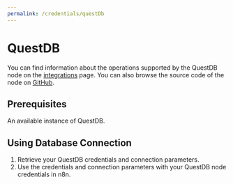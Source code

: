 ```yaml
---
permalink: /credentials/questDb
---
```


# QuestDB

You can find information about the operations supported by the QuestDB node on the [integrations](https://n8n.io/integrations/n8n-nodes-base.questDb) page. You can also browse the source code of the node on [GitHub](https://github.com/n8n-io/n8n/tree/master/packages/nodes-base/nodes/QuestDb).

## Prerequisites

An available instance of QuestDB. 

## Using Database Connection

1. Retrieve your QuestDB credentials and connection parameters.
2. Use the credentials and connection parameters with your QuestDB node credentials in n8n.
